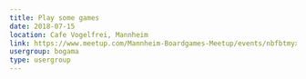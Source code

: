 ```yaml
---
title: Play some games
date: 2018-07-15
location: Cafe Vogelfrei, Mannheim
link: https://www.meetup.com/Mannheim-Boardgames-Meetup/events/nbfbtmyxkbtb/
usergroup: bogama
type: usergroup
---
```

